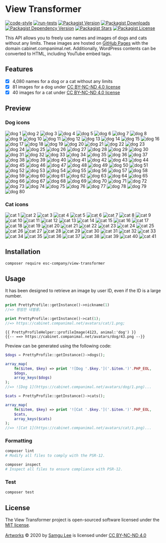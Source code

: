 # View Transformer

[![code-style](https://github.com/companimal/view-transformer/actions/workflows/code-style.yml/badge.svg)](https://github.com/companimal/view-transformer/actions/workflows/code-style.yml)
[![run-tests](https://github.com/companimal/view-transformer/actions/workflows/run-tests.yml/badge.svg)](https://github.com/companimal/view-transformer/actions/workflows/run-tests.yml)
[![Packagist Version](https://img.shields.io/packagist/v/esc-company/view-transformer)](https://packagist.org/packages/esc-company/view-transformer)
[![Packagist Downloads](https://img.shields.io/packagist/dt/esc-company/view-transformer)](https://packagist.org/packages/esc-company/view-transformer/stats)
[![Packagist Dependency Version](https://img.shields.io/packagist/dependency-v/esc-company/view-transformer/php)](https://packagist.org/packages/esc-company/view-transformer)
[![Packagist Stars](https://img.shields.io/packagist/stars/esc-company/view-transformer)](https://github.com/companimal/view-transformer/stargazers)
[![Packagist License](https://img.shields.io/packagist/l/esc-company/view-transformer)](https://github.com/companimal/view-transformer/blob/main/LICENSE.md)

This API allows you to freely use names and images of dogs and cats without any limits. These images are hosted on [GitHub Pages](https://github.com/companimal/cabinet) with the domain cabinet.companimal.net. Additionally, WordPress contents can be converted to HTML, including YouTube embed tags.

## Features

- [x] 4,080 names for a dog or a cat without any limits
- [x] 81 images for a dog under [CC BY-NC-ND 4.0 license](https://creativecommons.org/licenses/by-nc-nd/4.0/?ref=chooser-v1)
- [x] 40 images for a cat under [CC BY-NC-ND 4.0 license](https://creativecommons.org/licenses/by-nc-nd/4.0/?ref=chooser-v1)

## Preview

### Dog icons

![dog 1](https://cabinet.companimal.net/avatars/dog/1.png)
![dog 2](https://cabinet.companimal.net/avatars/dog/2.png)
![dog 3](https://cabinet.companimal.net/avatars/dog/3.png)
![dog 4](https://cabinet.companimal.net/avatars/dog/4.png)
![dog 5](https://cabinet.companimal.net/avatars/dog/5.png)
![dog 6](https://cabinet.companimal.net/avatars/dog/6.png)
![dog 7](https://cabinet.companimal.net/avatars/dog/7.png)
![dog 8](https://cabinet.companimal.net/avatars/dog/8.png)
![dog 9](https://cabinet.companimal.net/avatars/dog/9.png)
![dog 10](https://cabinet.companimal.net/avatars/dog/10.png)
![dog 11](https://cabinet.companimal.net/avatars/dog/11.png)
![dog 12](https://cabinet.companimal.net/avatars/dog/12.png)
![dog 13](https://cabinet.companimal.net/avatars/dog/13.png)
![dog 14](https://cabinet.companimal.net/avatars/dog/14.png)
![dog 15](https://cabinet.companimal.net/avatars/dog/15.png)
![dog 16](https://cabinet.companimal.net/avatars/dog/16.png)
![dog 17](https://cabinet.companimal.net/avatars/dog/17.png)
![dog 18](https://cabinet.companimal.net/avatars/dog/18.png)
![dog 19](https://cabinet.companimal.net/avatars/dog/19.png)
![dog 20](https://cabinet.companimal.net/avatars/dog/20.png)
![dog 21](https://cabinet.companimal.net/avatars/dog/21.png)
![dog 22](https://cabinet.companimal.net/avatars/dog/22.png)
![dog 23](https://cabinet.companimal.net/avatars/dog/23.png)
![dog 24](https://cabinet.companimal.net/avatars/dog/24.png)
![dog 25](https://cabinet.companimal.net/avatars/dog/25.png)
![dog 26](https://cabinet.companimal.net/avatars/dog/26.png)
![dog 27](https://cabinet.companimal.net/avatars/dog/27.png)
![dog 28](https://cabinet.companimal.net/avatars/dog/28.png)
![dog 29](https://cabinet.companimal.net/avatars/dog/29.png)
![dog 30](https://cabinet.companimal.net/avatars/dog/30.png)
![dog 31](https://cabinet.companimal.net/avatars/dog/31.png)
![dog 32](https://cabinet.companimal.net/avatars/dog/32.png)
![dog 33](https://cabinet.companimal.net/avatars/dog/33.png)
![dog 34](https://cabinet.companimal.net/avatars/dog/34.png)
![dog 35](https://cabinet.companimal.net/avatars/dog/35.png)
![dog 36](https://cabinet.companimal.net/avatars/dog/36.png)
![dog 37](https://cabinet.companimal.net/avatars/dog/37.png)
![dog 38](https://cabinet.companimal.net/avatars/dog/38.png)
![dog 39](https://cabinet.companimal.net/avatars/dog/39.png)
![dog 40](https://cabinet.companimal.net/avatars/dog/40.png)
![dog 41](https://cabinet.companimal.net/avatars/dog/41.png)
![dog 42](https://cabinet.companimal.net/avatars/dog/42.png)
![dog 43](https://cabinet.companimal.net/avatars/dog/43.png)
![dog 44](https://cabinet.companimal.net/avatars/dog/44.png)
![dog 45](https://cabinet.companimal.net/avatars/dog/45.png)
![dog 46](https://cabinet.companimal.net/avatars/dog/46.png)
![dog 47](https://cabinet.companimal.net/avatars/dog/47.png)
![dog 48](https://cabinet.companimal.net/avatars/dog/48.png)
![dog 49](https://cabinet.companimal.net/avatars/dog/49.png)
![dog 50](https://cabinet.companimal.net/avatars/dog/50.png)
![dog 51](https://cabinet.companimal.net/avatars/dog/51.png)
![dog 52](https://cabinet.companimal.net/avatars/dog/52.png)
![dog 53](https://cabinet.companimal.net/avatars/dog/53.png)
![dog 54](https://cabinet.companimal.net/avatars/dog/54.png)
![dog 55](https://cabinet.companimal.net/avatars/dog/55.png)
![dog 56](https://cabinet.companimal.net/avatars/dog/56.png)
![dog 57](https://cabinet.companimal.net/avatars/dog/57.png)
![dog 58](https://cabinet.companimal.net/avatars/dog/58.png)
![dog 59](https://cabinet.companimal.net/avatars/dog/59.png)
![dog 60](https://cabinet.companimal.net/avatars/dog/60.png)
![dog 61](https://cabinet.companimal.net/avatars/dog/61.png)
![dog 62](https://cabinet.companimal.net/avatars/dog/62.png)
![dog 63](https://cabinet.companimal.net/avatars/dog/63.png)
![dog 64](https://cabinet.companimal.net/avatars/dog/64.png)
![dog 65](https://cabinet.companimal.net/avatars/dog/65.png)
![dog 66](https://cabinet.companimal.net/avatars/dog/66.png)
![dog 67](https://cabinet.companimal.net/avatars/dog/67.png)
![dog 68](https://cabinet.companimal.net/avatars/dog/68.png)
![dog 69](https://cabinet.companimal.net/avatars/dog/69.png)
![dog 70](https://cabinet.companimal.net/avatars/dog/70.png)
![dog 71](https://cabinet.companimal.net/avatars/dog/71.png)
![dog 72](https://cabinet.companimal.net/avatars/dog/72.png)
![dog 73](https://cabinet.companimal.net/avatars/dog/73.png)
![dog 74](https://cabinet.companimal.net/avatars/dog/74.png)
![dog 75](https://cabinet.companimal.net/avatars/dog/75.png)
![dog 76](https://cabinet.companimal.net/avatars/dog/76.png)
![dog 77](https://cabinet.companimal.net/avatars/dog/77.png)
![dog 78](https://cabinet.companimal.net/avatars/dog/78.png)
![dog 79](https://cabinet.companimal.net/avatars/dog/79.png)
![dog 80](https://cabinet.companimal.net/avatars/dog/80.png)

### Cat icons

![cat 1](https://cabinet.companimal.net/avatars/cat/1.png)
![cat 2](https://cabinet.companimal.net/avatars/cat/2.png)
![cat 3](https://cabinet.companimal.net/avatars/cat/3.png)
![cat 4](https://cabinet.companimal.net/avatars/cat/4.png)
![cat 5](https://cabinet.companimal.net/avatars/cat/5.png)
![cat 6](https://cabinet.companimal.net/avatars/cat/6.png)
![cat 7](https://cabinet.companimal.net/avatars/cat/7.png)
![cat 8](https://cabinet.companimal.net/avatars/cat/8.png)
![cat 9](https://cabinet.companimal.net/avatars/cat/9.png)
![cat 10](https://cabinet.companimal.net/avatars/cat/10.png)
![cat 11](https://cabinet.companimal.net/avatars/cat/11.png)
![cat 12](https://cabinet.companimal.net/avatars/cat/12.png)
![cat 13](https://cabinet.companimal.net/avatars/cat/13.png)
![cat 14](https://cabinet.companimal.net/avatars/cat/14.png)
![cat 15](https://cabinet.companimal.net/avatars/cat/15.png)
![cat 16](https://cabinet.companimal.net/avatars/cat/16.png)
![cat 17](https://cabinet.companimal.net/avatars/cat/17.png)
![cat 18](https://cabinet.companimal.net/avatars/cat/18.png)
![cat 19](https://cabinet.companimal.net/avatars/cat/19.png)
![cat 20](https://cabinet.companimal.net/avatars/cat/20.png)
![cat 21](https://cabinet.companimal.net/avatars/cat/21.png)
![cat 22](https://cabinet.companimal.net/avatars/cat/22.png)
![cat 23](https://cabinet.companimal.net/avatars/cat/23.png)
![cat 24](https://cabinet.companimal.net/avatars/cat/24.png)
![cat 25](https://cabinet.companimal.net/avatars/cat/25.png)
![cat 26](https://cabinet.companimal.net/avatars/cat/26.png)
![cat 27](https://cabinet.companimal.net/avatars/cat/27.png)
![cat 28](https://cabinet.companimal.net/avatars/cat/28.png)
![cat 29](https://cabinet.companimal.net/avatars/cat/29.png)
![cat 30](https://cabinet.companimal.net/avatars/cat/30.png)
![cat 31](https://cabinet.companimal.net/avatars/cat/31.png)
![cat 32](https://cabinet.companimal.net/avatars/cat/32.png)
![cat 33](https://cabinet.companimal.net/avatars/cat/33.png)
![cat 34](https://cabinet.companimal.net/avatars/cat/34.png)
![cat 35](https://cabinet.companimal.net/avatars/cat/35.png)
![cat 36](https://cabinet.companimal.net/avatars/cat/36.png)
![cat 37](https://cabinet.companimal.net/avatars/cat/37.png)
![cat 38](https://cabinet.companimal.net/avatars/cat/38.png)
![cat 39](https://cabinet.companimal.net/avatars/cat/39.png)
![cat 40](https://cabinet.companimal.net/avatars/cat/40.png)
![cat 41](https://cabinet.companimal.net/avatars/cat/41.png)

## Installation

```sh
composer require esc-company/view-transformer
```

## Usage

It has been designed to retrieve an image by user ID, even if the ID is a large number.

```php
print PrettyProfile::getInstance()->nickname(1)
//=> 평범한 네벨룽;
```

```php
print PrettyProfile::getInstance()->cat(1);
//=> https://cabinet.companimal.net/avatars/cat/1.png;
```

```blade
{{ PrettyProfileHelper::profileImage(4123, animal:'dog') }}
{{-- ==> https://cabinet.companimal.net/avatars/dog/43.png --}}
```

Preview can be generated using the following code:

```php
$dogs = PrettyProfile::getInstance()->dogs();

array_map(
    fn($item, $key) => print '![Dog '.$key.']('.$item.')'.PHP_EOL,
    $dogs,
    array_keys($dogs)
);
//=> ![Dog 1](https://cabinet.companimal.net/avatars/dog/1.png)...

$cats = PrettyProfile::getInstance()->cats();

array_map(
    fn($item, $key) => print '![Cat '.$key.']('.$item.')'.PHP_EOL,
    $cats,
    array_keys($cats)
);
//=> ![Cat 1](https://cabinet.companimal.net/avatars/cat/1.png)...
```

### Formatting

```bash
composer lint
# Modify all files to comply with the PSR-12.

composer inspect
# Inspect all files to ensure compliance with PSR-12.
```

### Test

```sh
composer test
```

## License

The View Transformer project is open-sourced software licensed under the [MIT license](https://opensource.org/licenses/MIT).

[Artworks](https://cabinet.companimal.net/) © 2020 by [Samgu Lee](https://github.com/cable8mm) is licensed under [CC BY-NC-ND 4.0](http://creativecommons.org/licenses/by-nc-nd/4.0/?ref=chooser-v1)
<img src="https://chooser-beta.creativecommons.org/img/cc-logo.f0ab4ebe.svg" width="16" height="16"> <img src="https://chooser-beta.creativecommons.org/img/cc-by.21b728bb.svg" width="16" height="16">

